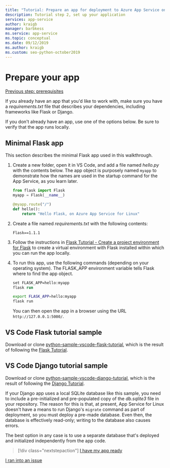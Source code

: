 ```yaml
---
title: "Tutorial: Prepare an app for deployment to Azure App Service on Linux from Visual Studio Code"
description: Tutorial step 2, set up your application
services: app-service
author: kraigb
manager: barbkess
ms.service: app-service
ms.topic: conceptual
ms.date: 09/12/2019
ms.author: kraigb
ms.custom: seo-python-october2019
---
```


# Prepare your app

[Previous step: prerequisites](tutorial-deploy-app-service-on-linux-01.md)

If you already have an app that you'd like to work with, make sure you have a *requirements.txt* file that describes your dependencies, including frameworks like Flask or Django.

If you don't already have an app, use one of the options below. Be sure to verify that the app runs locally.

## Minimal Flask app

This section describes the minimal Flask app used in this walkthrough.

1. Create a new folder, open it in VS Code, and add a file named *hello.py* with the contents below. The app object is purposely named `myapp` to demonstrate how the names are used in the startup command for the App Service, as you learn later.

    ```python
    from flask import Flask
    myapp = Flask(__name__)

    @myapp.route("/")
    def hello():
        return "Hello Flask, on Azure App Service for Linux"
    ```

1. Create a file named *requirements.txt* with the following contents:

    ```text
    Flask==1.1.1
    ```

1. Follow the instructions in [Flask Tutorial - Create a project environment for Flask](https://code.visualstudio.com/docs/python/tutorial-flask#create-a-project-environment-for-flask) to create a virtual environment with Flask installed within which you can run the app locally.

1. To run this app, use the following commands (depending on your operating system). The FLASK_APP environment variable tells Flask where to find the app object.

    ```ps
    set FLASK_APP=hello:myapp
    flask run
    ```

    ```bash
    export FLASK_APP=hello:myapp
    flask run
    ```

    You can then open the app in a browser using the URL `http://127.0.0.1:5000/`.

## VS Code Flask tutorial sample

Download or clone [python-sample-vscode-flask-tutorial](https://github.com/Microsoft/python-sample-vscode-flask-tutorial), which is the result of following the [Flask Tutorial](https://code.visualstudio.com/docs/python/tutorial-flask).

## VS Code Django tutorial sample

Download or clone [python-sample-vscode-django-tutorial](https://github.com/Microsoft/python-sample-vscode-django-tutorial), which is the result of following the [Django Tutorial](https://code.visualstudio.com/docs/python/tutorial-django).

If your Django app uses a local SQLite database like this sample, you need to include a pre-initialized and pre-populated copy of the *db.sqlite3* file in your repository. The reason for this is that, at present, App Service for Linux doesn't have a means to run Django's `migrate` command as part of deployment, so you must deploy a pre-made database. Even then, the database is effectively read-only; writing to the database also causes errors.

The best option in any case is to use a separate database that's deployed and initialized independently from the app code.

> [!div class="nextstepaction"]
> [I have my app ready](tutorial-deploy-app-service-on-linux-03.md)

[I ran into an issue](https://www.research.net/r/PWZWZ52?tutorial=vscode-appservice-python&step=02-prepare-app)
